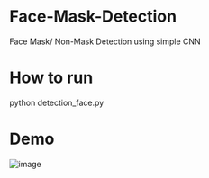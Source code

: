 # Face-Mask-Detection
Face Mask/ Non-Mask Detection using simple CNN


# How to run
python detection_face.py
# Demo
![image](https://user-images.githubusercontent.com/56392619/143762971-7bfe0479-b95a-4bcd-bb6f-01ca428fbdb4.png)
